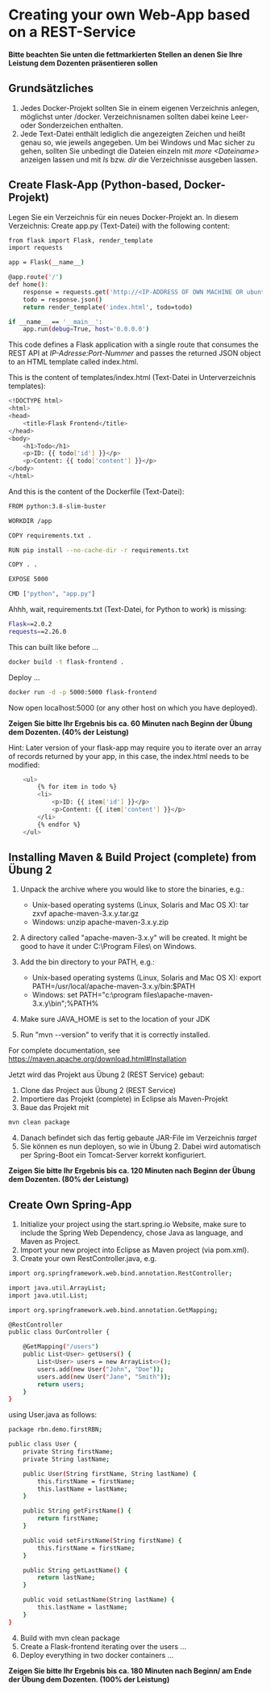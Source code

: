 # Creating your own Web-App based on a REST-Service

**Bitte beachten Sie unten die fettmarkierten Stellen an denen Sie Ihre Leistung dem Dozenten präsentieren sollen**

## Grundsätzliches

1. Jedes Docker-Projekt sollten Sie in einem eigenen Verzeichnis anlegen, möglichst unter <HOME>/docker. Verzeichnisnamen sollten dabei keine Leer- oder Sonderzeichen enthalten.
2. Jede Text-Datei enthält lediglich die angezeigten Zeichen und heißt genau so, wie jeweils angegeben. Um bei Windows und Mac sicher zu gehen, sollten Sie unbedingt die Dateien einzeln mit *more \<Dateiname\>* anzeigen lassen und mit *ls* bzw. *dir* die Verzeichnisse ausgeben lassen.

## Create Flask-App (Python-based, Docker-Projekt)

Legen Sie ein Verzeichnis für ein neues Docker-Projekt an. In diesem Verzeichnis: Create app.py (Text-Datei) with the following content:

```bash
from flask import Flask, render_template
import requests

app = Flask(__name__)

@app.route('/')
def home():
    response = requests.get('http://<IP-ADDRESS OF OWN MACHINE OR ubuntu22-001.lehre.hwr-berlin.de>:8080/greeting')
    todo = response.json()
    return render_template('index.html', todo=todo)

if __name__ == '__main__':
    app.run(debug=True, host='0.0.0.0')
```

This code defines a Flask application with a single route that consumes the REST API at *IP-Adresse:Port-Nummer* and passes the returned JSON object to an HTML template called index.html.

This is the content of templates/index.html (Text-Datei in Unterverzeichnis templates):

```bash
<!DOCTYPE html>
<html>
<head>
    <title>Flask Frontend</title>
</head>
<body>
    <h1>Todo</h1>
    <p>ID: {{ todo['id'] }}</p>
    <p>Content: {{ todo['content'] }}</p>
</body>
</html>
```

And this is the content of the Dockerfile (Text-Datei):
    
```bash
FROM python:3.8-slim-buster

WORKDIR /app

COPY requirements.txt .

RUN pip install --no-cache-dir -r requirements.txt

COPY . .

EXPOSE 5000

CMD ["python", "app.py"]
```

Ahhh, wait, requirements.txt (Text-Datei, for Python to work) is missing:

```bash
Flask==2.0.2
requests==2.26.0
```

This can built like before ...

```bash
docker build -t flask-frontend .
```

Deploy ...
```bash
docker run -d -p 5000:5000 flask-frontend
```

Now open localhost:5000 (or any other host on which you have deployed).

**Zeigen Sie bitte Ihr Ergebnis bis ca. 60 Minuten nach Beginn der Übung dem Dozenten. (40% der Leistung)**

Hint: Later version of your flask-app may require you to iterate over an array of records returned by your app, in this case, the index.html needs to be modified:

```bash
    <ul>
        {% for item in todo %}
        <li>
            <p>ID: {{ item['id'] }}</p>
            <p>Content: {{ item['content'] }}</p>
        </li>
        {% endfor %}
    </ul>
```

## Installing Maven & Build Project (complete) from Übung 2

1. Unpack the archive where you would like to store the binaries, e.g.:
   * Unix-based operating systems (Linux, Solaris and Mac OS X):
      tar zxvf apache-maven-3.x.y.tar.gz
   * Windows:
      unzip apache-maven-3.x.y.zip

2. A directory called "apache-maven-3.x.y" will be created. It might be good to have it under C:\Program Files\ on Windows.

3. Add the bin directory to your PATH, e.g.:

    * Unix-based operating systems (Linux, Solaris and Mac OS X):
      export PATH=/usr/local/apache-maven-3.x.y/bin:$PATH
    * Windows:
      set PATH="c:\program files\apache-maven-3.x.y\bin";%PATH%

4. Make sure JAVA_HOME is set to the location of your JDK

5. Run "mvn --version" to verify that it is correctly installed.

For complete documentation, see https://maven.apache.org/download.html#Installation

Jetzt wird das Projekt aus Übung 2 (REST Service) gebaut:

1. Clone das Project aus Übung 2 (REST Service)
2. Importiere das Projekt (complete) in Eclipse als Maven-Projekt
3. Baue das Projekt mit 
```bash
mvn clean package
```
4. Danach befindet sich das fertig gebaute JAR-File im Verzeichnis *target*
5. Sie können es nun deployen, so wie in Übung 2. Dabei wird automatisch per Spring-Boot ein Tomcat-Server korrekt konfiguriert.

**Zeigen Sie bitte Ihr Ergebnis bis ca. 120 Minuten nach Beginn der Übung dem Dozenten. (80% der Leistung)**

## Create Own Spring-App

1. Initialize your project using the start.spring.io Website, make sure to include the Spring Web Dependency, chose Java as language, and Maven as Project.
2. Import your new project into Eclipse as Maven project (via pom.xml).
3. Create your own RestController.java, e.g.
```bash
import org.springframework.web.bind.annotation.RestController;

import java.util.ArrayList;
import java.util.List;

import org.springframework.web.bind.annotation.GetMapping;

@RestController
public class OurController {

    @GetMapping("/users")
    public List<User> getUsers() {
        List<User> users = new ArrayList<>();
        users.add(new User("John", "Doe"));
        users.add(new User("Jane", "Smith"));
        return users;
    }
}
```

using User.java as follows:

```bash
package rbn.demo.firstRBN;

public class User {
    private String firstName;
    private String lastName;

    public User(String firstName, String lastName) {
        this.firstName = firstName;
        this.lastName = lastName;
    }

    public String getFirstName() {
        return firstName;
    }

    public void setFirstName(String firstName) {
        this.firstName = firstName;
    }

    public String getLastName() {
        return lastName;
    }

    public void setLastName(String lastName) {
        this.lastName = lastName;
    }
}
```
4. Build with mvn clean package
5. Create a Flask-frontend iterating over the users ...
6. Deploy everything in two docker containers ...

**Zeigen Sie bitte Ihr Ergebnis bis ca. 180 Minuten nach Beginn/ am Ende der Übung dem Dozenten. (100% der Leistung)**

